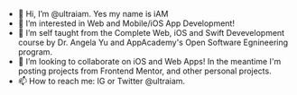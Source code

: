 - 👋 Hi, I’m @ultraiam. Yes my name is iAM
- 👀 I’m interested in Web and Mobile/iOS App Development!
- 🌱 I’m self taught from the Complete Web, iOS and Swift Devevelopment course by Dr. Angela Yu and AppAcademy's Open Software Egnineering program.
- 💞️ I’m looking to collaborate on iOS and Web Apps! In the meantime I'm posting projects from Frontend Mentor, and other personal projects. 
- 📫 How to reach me: IG or Twitter @ultraiam. 

<!---
ultraiam/ultraiam is a ✨ special ✨ repository because its `README.md` (this file) appears on your GitHub profile.
You can click the Preview link to take a look at your changes.
--->
